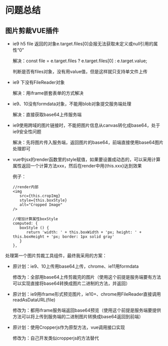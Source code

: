 # 问题总结

## 图片剪裁VUE插件

- ie9 h5 file 返回的对象e.target.files[0]会报无法获取未定义或null引用的属性“0”

  解决：const file = e.target.files ? e.target.files[0] : e.target.value;

  判断是否有files对象，没有用value值，但是这样就只支持单文件上传


- ie9 下没有FileReader对象

  解决：用iframe嵌套表单的方式解决

- ie9、10没有formdata对象，不能用blob对象提交服务端处理

  解决：直接获取base64上传服务端

- ie9使用跨域的图片链接时，不能把图片信息从canvas转化成base64，处于ie9安全性问题

  解决：先将图片传入服务端，返回图片的base64，前端直接使用base64图片处理即可


- vue中jsx的render函数里的style赋值，如果要设置成动态的，可以采用计算属性返回一个计算方法xxx，然后在render中用{this.xxx}达到效果

  例子：

  ```
  //render内部
  <img
     src={this.cropImg}
     style={this.boxStyle}
     alt="Cropped Image"
  />

  //增加计算属性boxStyle
  computed: {
     boxStyle () {
        return 'width: ' + this.boxWidth + 'px; height: ' + this.boxHeight + 'px; border: 1px solid gray'
     }
  },
  ```

处理第一个图片剪裁工具组件，最终我采用的方案：

- 原计划：ie9、10上传用base64上传，chrome、ie11用formdata

  修改为：全部用base64上传剪裁完的图片（使用这个前提是服务端要有方法可以实现直接将base64转换成图片二进制的方法，并返回）

- 原计划：ie9用iframe形式预览图片，ie10+、chrome用FileReader直接调用readAsDataURL(file)

  修改为：都用iframe服务端返回base64预览（使用这个前提是服务端要提供方法可以将上传到服务端的二进制图片转换成base64返回到前端）

- 原计划：使用Cropperjs作为原型方法，vue调用接口实现

  修改为：自己开发类似cropperjs的方法替代
